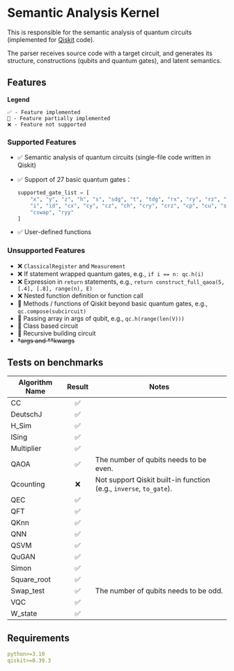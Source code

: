 # Semantic Analysis Kernel

This is responsible for the semantic analysis of quantum circuits (implemented for [Qiskit](https://qiskit.org/) code).

The parser receives source code with a target circuit, and generates its structure, constructions (qubits and quantum gates), and latent semantics.

## Features

**Legend**

    ✅ - Feature implemented
    🔄 - Feature partially implemented
    ❌ - Feature not supported
### Supported Features
* ✅ Semantic analysis of quantum circuits (single-file code written in Qiskit)
* ✅ Support of 27 basic quantum gates：

  ```python
  supported_gate_list = [
      "x", "y", "z", "h", "s", "sdg", "t", "tdg", "rx", "ry", "rz", "u", "p",
      "i", "id", "cx", "cy", "cz", "ch", "cry", "crz", "cp", "cu", "swap", "ccx",
      "cswap", "ryy"
  ]
  ```
* ✅ User-defined functions

### Unsupported Features

* ❌ `ClassicalRegister` and `Measurement`
* ❌ If statement wrapped quantum gates, e.g., `if i == n: qc.h(i)`
* ❌ Expression in `return` statements, e.g., `return construct_full_qaoa(5, [.4], [.8], range(n), E)`
* ❌ Nested function definition or function call
* 🔄 Methods / functions of Qiskit beyond basic quantum gates, e.g., `qc.compose(subcircuit)`
* 🔄 Passing array in args of qubit, e.g., `qc.h(range(len(V)))`
* 🔄 Class based circuit
* 🔄 Recursive building circuit
* ~~*args and **kwargs~~

## Tests on benchmarks

| Algorithm Name | Result | Notes                                                              |
|----------------|:------:|--------------------------------------------------------------------|
| CC             |   ✅    |                                                                    |
| DeutschJ       |   ✅    |                                                                    |
| H_Sim          |   ✅    |                                                                    |
| ISing          |   ✅    |                                                                    |
| Multiplier     |   ✅    |                                                                    |
| QAOA           |   ✅    | The number of qubits needs to be even.                             |
| Qcounting      |   ❌    | Not support Qiskit built-in function (e.g., `inverse`, `to_gate`). |
| QEC            |   ✅    |                                                                    |
| QFT            |   ✅    |                                                                    |
| QKnn           |   ✅    |                                                                    |
| QNN            |   ✅    |                                                                    |
| QSVM           |   ✅    |                                                                    |
| QuGAN          |   ✅    |                                                                    |
| Simon          |   ✅    |                                                                    |
| Square_root    |   ✅    |                                                                    |
| Swap_test      |   ✅    | The number of qubits needs to be odd.                              |
| VQC            |   ✅    |                                                                    |
| W_state        |   ✅    |                                                                    |

## Requirements
```yml
python>=3.10
qiskit>=0.39.3
```
